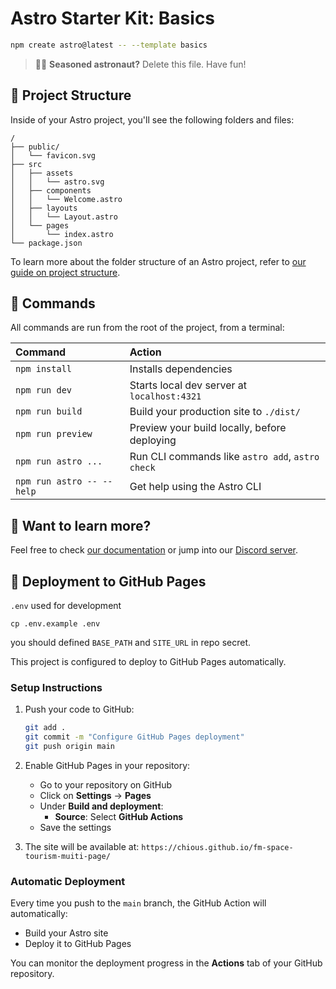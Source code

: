 # Astro Starter Kit: Basics

```sh
npm create astro@latest -- --template basics
```

> 🧑‍🚀 **Seasoned astronaut?** Delete this file. Have fun!

## 🚀 Project Structure

Inside of your Astro project, you'll see the following folders and files:

```text
/
├── public/
│   └── favicon.svg
├── src
│   ├── assets
│   │   └── astro.svg
│   ├── components
│   │   └── Welcome.astro
│   ├── layouts
│   │   └── Layout.astro
│   └── pages
│       └── index.astro
└── package.json
```

To learn more about the folder structure of an Astro project, refer to [our guide on project structure](https://docs.astro.build/en/basics/project-structure/).

## 🧞 Commands

All commands are run from the root of the project, from a terminal:

| Command                   | Action                                           |
| :------------------------ | :----------------------------------------------- |
| `npm install`             | Installs dependencies                            |
| `npm run dev`             | Starts local dev server at `localhost:4321`      |
| `npm run build`           | Build your production site to `./dist/`          |
| `npm run preview`         | Preview your build locally, before deploying     |
| `npm run astro ...`       | Run CLI commands like `astro add`, `astro check` |
| `npm run astro -- --help` | Get help using the Astro CLI                     |

## 👀 Want to learn more?

Feel free to check [our documentation](https://docs.astro.build) or jump into our [Discord server](https://astro.build/chat).

## 🚀 Deployment to GitHub Pages

`.env` used for development

```shell
cp .env.example .env
```

you should defined `BASE_PATH` and `SITE_URL` in repo secret.

This project is configured to deploy to GitHub Pages automatically.

### Setup Instructions

1. Push your code to GitHub:

   ```sh
   git add .
   git commit -m "Configure GitHub Pages deployment"
   git push origin main
   ```

2. Enable GitHub Pages in your repository:

   - Go to your repository on GitHub
   - Click on **Settings** → **Pages**
   - Under **Build and deployment**:
     - **Source**: Select **GitHub Actions**
   - Save the settings

3. The site will be available at:
   `https://chious.github.io/fm-space-tourism-muiti-page/`

### Automatic Deployment

Every time you push to the `main` branch, the GitHub Action will automatically:

- Build your Astro site
- Deploy it to GitHub Pages

You can monitor the deployment progress in the **Actions** tab of your GitHub repository.
